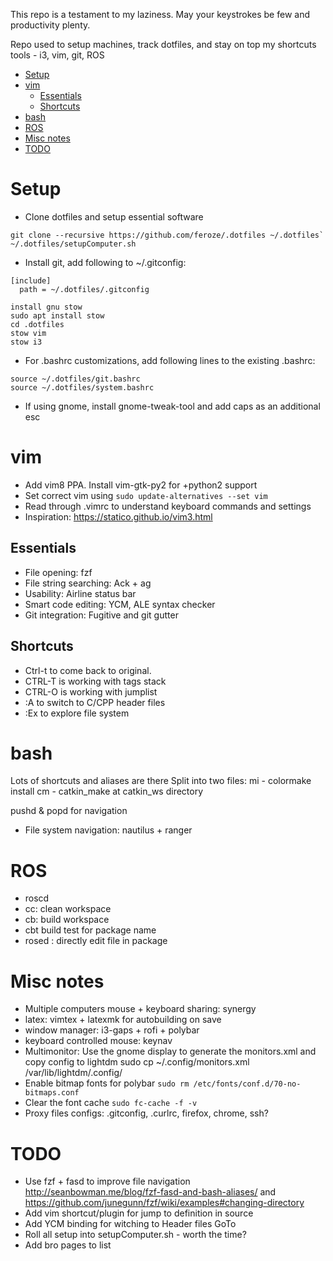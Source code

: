This repo is a testament to my laziness. May your keystrokes be few and
productivity plenty.

Repo used to setup machines, track dotfiles, and stay on top my shortcuts
tools - i3, vim, git, ROS


<!-- vim-markdown-toc GFM -->

* [Setup](#setup)
* [vim](#vim)
  * [Essentials](#essentials)
  * [Shortcuts](#shortcuts)
* [bash](#bash)
* [ROS](#ros)
* [Misc notes](#misc-notes)
* [TODO](#todo)

<!-- vim-markdown-toc -->


# Setup

- Clone dotfiles and setup essential software

```
git clone --recursive https://github.com/feroze/.dotfiles ~/.dotfiles`
~/.dotfiles/setupComputer.sh
```

- Install git, add following to ~/.gitconfig:

```
[include]
  path = ~/.dotfiles/.gitconfig
```

```
install gnu stow
sudo apt install stow
cd .dotfiles
stow vim
stow i3
```

- For .bashrc customizations, add following lines to the existing .bashrc:
```
source ~/.dotfiles/git.bashrc
source ~/.dotfiles/system.bashrc
```
- If using gnome, install gnome-tweak-tool and add caps as an additional esc

# vim

- Add vim8 PPA. Install vim-gtk-py2 for +python2 support
- Set correct vim using `sudo update-alternatives --set vim`
- Read through .vimrc to understand keyboard commands and settings
- Inspiration: https://statico.github.io/vim3.html

## Essentials
- File opening: fzf
- File string searching: Ack + ag
- Usability: Airline status bar
- Smart code editing: YCM, ALE syntax checker
- Git integration: Fugitive and git gutter

## Shortcuts

- Ctrl-t to come back to original.
- CTRL-T is working with tags stack
- CTRL-O is working with jumplist
- :A to switch to C/CPP header files
- :Ex to explore file system

# bash

Lots of shortcuts and aliases are there
Split into two files:
mi - colormake install
cm - catkin_make at catkin_ws directory

pushd & popd for navigation

- File system navigation: nautilus + ranger

# ROS

- roscd
- cc: clean workspace
- cb: build workspace
- cbt <package> build test for package name
- rosed <package> <file>: directly edit file in package

# Misc notes
- Multiple computers mouse + keyboard sharing: synergy
- latex: vimtex + latexmk for autobuilding on save
- window manager: i3-gaps + rofi + polybar
- keyboard controlled mouse: keynav
- Multimonitor: Use the gnome display to generate the monitors.xml and copy
  config to lightdm sudo cp ~/.config/monitors.xml /var/lib/lightdm/.config/
- Enable bitmap fonts for polybar `sudo rm /etc/fonts/conf.d/70-no-bitmaps.conf`
- Clear the font cache `sudo fc-cache -f -v`
- Proxy files configs: .gitconfig, .curlrc, firefox, chrome, ssh?

# TODO
- Use fzf + fasd to improve file navigation
  http://seanbowman.me/blog/fzf-fasd-and-bash-aliases/ and
  https://github.com/junegunn/fzf/wiki/examples#changing-directory
- Add vim shortcut/plugin for jump to definition in source
- Add YCM binding for witching to Header files GoTo
- Roll all setup into setupComputer.sh - worth the time?
- Add bro pages to list

